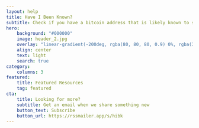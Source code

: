 ```yaml
---
layout: help
title: Have I Been Known?
subtitle: Check if you have a bitcoin address that is likely known to surveillance
hero:
    background: "#000000"
    image: header_2.jpg
    overlay: "linear-gradient(-200deg, rgba(80, 80, 80, 0.9) 0%, rgba(37, 37, 37, 0.9) 53%, rgba(0, 0, 0, 0.9) 100%)"
    align: center
    text: light
    search: true
category:
    columns: 3
featured:
    title: Featured Resources
    tag: featured
cta:
    title: Looking for more?
    subtitle: Get an email when we share something new
    button_text: Subscribe  
    button_url: https://rssmailer.app/s/hibk      
---
```

